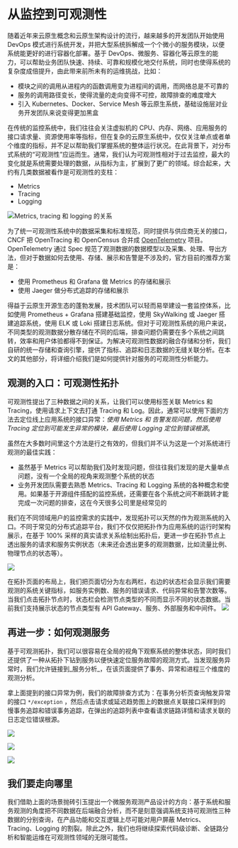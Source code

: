 # 从监控到可观测性

随着近年来云原生概念和云原生架构设计的流行，越来越多的开发团队开始使用 DevOps 模式进行系统开发，并把大型系统拆解成一个个微小的服务模块，以便系统能更好的进行容器化部署。基于 DevOps、微服务、容器化等云原生的能力，可以帮助业务团队快速、持续、可靠和规模化地交付系统，同时也使得系统的复杂度成倍提升，由此带来前所未有的运维挑战，比如：

- 模块之间的调用从进程内的函数调用变为进程间的调用，而网络总是不可靠的
- 服务的调用路径变长，使得流量的走向变得不可控，故障排查的难度增大
- 引入 Kubernetes、Docker、Service Mesh 等云原生系统，基础设施层对业务开发团队来说变得更加黑盒

在传统的监控系统中，我们往往会关注虚拟机的 CPU、内存、网络、应用服务的接口请求量、资源使用率等指标，但在复杂的云原生系统中，仅仅关注单点或者单个维度的指标，并不足以帮助我们掌握系统的整体运行状况。在此背景下，对分布式系统的“可观测性”应运而生。通常，我们认为可观测性相对于过去监控，最大的变化就是系统需要处理的数据，从指标为主，扩展到了更广的领域。综合起来，大约有几类数据被看作是可观测性的支柱：

- Metrics
- Tracing
- Logging

![Metrics, tracing 和 logging 的关系](https://terminus-paas.oss-cn-hangzhou.aliyuncs.com/paas-doc/2021/08/02/bcef24b7-40e0-4810-b672-934a9a1e925b.png)

为了统一可观测性系统中的数据采集和标准规范，同时提供与供应商无关的接口，CNCF 把 OpenTracing 和 OpenCensus 合并成 [OpenTelemetry](https://opentelemetry.io/) 项目。OpenTelemetry 通过 Spec 规范了观测数据的数据模型以及采集、处理、导出方法，但对于数据如何去使用、存储、展示和告警是不涉及的，官方目前的推荐方案是：

- 使用 Prometheus 和 Grafana 做 Metrics 的存储和展示
- 使用 Jaeger 做分布式追踪的存储和展示

得益于云原生开源生态的蓬勃发展，技术团队可以轻而易举建设一套监控体系，比如使用 Prometheus + Grafana 搭建基础监控，使用 SkyWalking 或 Jaeger 搭建追踪系统，使用 ELK 或 Loki 搭建日志系统。但对于可观测性系统的用户来说，不同类型的观测数据分散存储在不同的后端，排查问题仍需要在多个系统之间跳转，效率和用户体验都得不到保证。为解决可观测性数据的融合存储和分析，我们自研的统一存储和查询引擎，提供了指标、追踪和日志数据的无缝关联分析。在本文的其他部分，将详细介绍我们是如何提供针对服务的可观测性分析能力。

## 观测的入口：可观测性拓扑
可观测性提出了三种数据之间的关系，让我们可以使用标签关联 Metrics 和 Tracing，使用请求上下文去打通 Tracing 和 Log。因此，通常可以使用下面的方法去定位线上应用系统的接口异常：_使用 Metrics 和 告警发现问题，然后使用 Tracing 定位到可能发生异常的模块，最后使用 Logging 定位到错误根源_。

虽然在大多数时间里这个方法是行之有效的，但我们并不认为这是一个对系统进行观测的最佳实践：

- 虽然基于 Metrics 可以帮助我们及时发现问题，但往往我们发现的是大量单点问题，没有一个全局的视角来观测整个系统的状态
- 业务开发团队需要去熟悉 Metrics、Tracing 和 Logging 系统的各种概念和使用。如果基于开源组件搭配的监控系统，还需要在各个系统之间不断跳转才能完成一次问题的排查，这在今天很多公司里是经常见的

我们在不同领域用户的监控需求的实践中，发现拓扑可以天然的作为观测系统的入口。不同于常见的分布式追踪平台，我们不仅仅把拓扑作为应用系统的运行时架构展示，在基于 100% 采样的真实请求关系绘制出拓扑后，更进一步在拓扑节点上透出服务的请求和服务实例状态（未来还会透出更多的观测数据，比如流量比例、物理节点的状态等）。

![](https://terminus-paas.oss-cn-hangzhou.aliyuncs.com/paas-doc/2021/08/23/b01c9a5a-8329-4e3f-8fc4-a206182c866f.png)

在拓扑页面的布局上，我们把页面切分为左右两栏，右边的状态栏会显示我们需要观测的系统关键指标，如服务实例数、服务的错误请求、代码异常和告警次数等。当我们点击拓扑节点时，状态栏会检测节点类型的不同而显示不同的状态数据。当前我们支持展示状态的节点类型有 API Gateway、服务、外部服务和中间件。
![](https://terminus-paas.oss-cn-hangzhou.aliyuncs.com/paas-doc/2021/08/23/7f652f77-db5f-4d6f-a42f-85c195c1b3a9.png)


## 再进一步：如何观测服务
基于可观测拓扑，我们可以很容易在全局的视角下观察系统的整体状态，同时我们还提供了一种从拓扑下钻到服务以便快速定位服务故障的观测方式。当发现服务异常时，我们允许链接到_服务分析_，在该页面提供了事务、异常和进程三个维度的观测分析。

拿上面提到的接口异常为例，我们的故障排查方式为：在事务分析页查询触发异常的接口 `*/exception` ，然后点击请求或延迟趋势图上的数据点关联接口采样到的慢事务追踪和错误事务追踪，在弹出的追踪列表中查看请求链路详情和请求关联的日志定位错误根源。

![](https://terminus-paas.oss-cn-hangzhou.aliyuncs.com/paas-doc/2021/08/23/22bb7edf-dac5-44d3-a4fd-f92c35ba366e.png)

![](https://terminus-paas.oss-cn-hangzhou.aliyuncs.com/paas-doc/2021/08/23/9de60396-4068-40b8-90b1-a4da0b924dea.png)

![](https://terminus-paas.oss-cn-hangzhou.aliyuncs.com/paas-doc/2021/08/23/04f5e6a7-8259-4ee2-b908-a6d0466252a8.png)

## 我们要走向哪里
我们借助上面的场景抛砖引玉提出一个微服务观测产品设计的方向：基于系统和服务观测的角度把不同数据在后端融合分析，而不是刻意强调系统支持可观测性三种数据的分别查询，在产品功能和交互逻辑上尽可能对用户屏蔽 Metrics、Tracing、Logging 的割裂。除此之外，我们也将继续探索代码级诊断、全链路分析和智能运维在可观测性领域的无限可能性。
